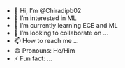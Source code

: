 - 👋 Hi, I’m @Chiradipb02
- 👀 I’m interested in ML
- 🌱 I’m currently learning ECE and ML
- 💞️ I’m looking to collaborate on ...
- 📫 How to reach me ...
- 😄 Pronouns: He/Him
- ⚡ Fun fact: ...

<!---
Chiradipb02/Chiradipb02 is a ✨ special ✨ repository because its `README.md` (this file) appears on your GitHub profile.
You can click the Preview link to take a look at your changes.
--->

